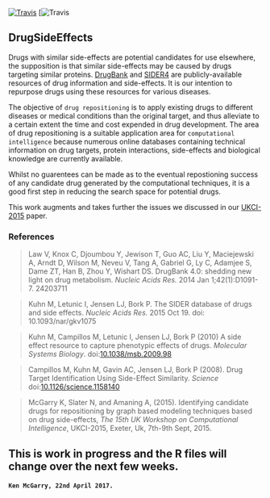 [![Travis](https://img.shields.io/travis/rust-lang/rust.svg)]()    [![Travis](https://img.shields.io/badge/codedinR-working-blue.svg)
## DrugSideEffects
Drugs with similar side-effects are potential candidates for use elsewhere, the supposition is that similar side-effects may be caused by drugs targeting similar proteins. [DrugBank](http://www.drugbank.ca/ "Drugbank Homepage: Resource") and [SIDER4](http://sideeffects.embl.de/ "SIDER Homepage: Side Effect Resource")  are publicly-available resources of drug information and side-effects. It is our intention to repurpose drugs using these resources for various diseases. 

The objective of  `drug repositioning` is to apply existing drugs to different diseases or medical conditions than the original target, and thus alleviate to a certain extent the time and cost expended in drug development. The area of drug repositioning is a suitable application area for `computational intelligence` because numerous online databases containing technical information on drug targets, protein interactions, side-effects and biological knowledge are currently available. 

Whilst no guarentees can be made as to the eventual repostioning success of any candidate drug generated by the computational techniques, it is a good first step in reducing the search space for potential drugs.

This work augments and takes further the issues we discussed in our [UKCI-2015](https://github.com/kenmcgarry/UKCI2015-side-effects/blob/master/UKCI2015_McGarry.pdf) paper.

### References
> Law V, Knox C, Djoumbou Y, Jewison T, Guo AC, Liu Y, Maciejewski A, Arndt D, Wilson M, Neveu V, Tang A, Gabriel G, Ly C, Adamjee S, Dame ZT, Han B, Zhou Y, Wishart DS. DrugBank 4.0: shedding new light on drug metabolism. *Nucleic Acids Res.* 2014 Jan 1;42(1):D1091-7. 24203711 

> Kuhn M, Letunic I, Jensen LJ, Bork P. The SIDER database of drugs and side effects. *Nucleic Acids Res.* 2015 Oct 19. doi: 10.1093/nar/gkv1075

> Kuhn M, Campillos M, Letunic I, Jensen LJ, Bork P (2010) A side effect resource to capture phenotypic effects of drugs. *Molecular Systems Biology*. doi:[10.1038/msb.2009.98](http://dx.doi.org/10.1038/msb.2009.98)

> Campillos M, Kuhn M, Gavin AC, Jensen LJ, Bork P (2008). Drug Target Identification Using Side-Effect Similarity. *Science* doi:[10.1126/science.1158140](http://dx.doi.org/10.1126/science.1158140)

> McGarry K, Slater N, and Amaning A, (2015). Identifying candidate drugs for repositioning by graph based modeling techniques based on drug side-effects, *The 15th UK Workshop on Computational Intelligence*, UKCI-2015, Exeter, Uk, 7th-9th Sept, 2015.

## This is work in progress and the R files will change over the next few weeks.
#### `Ken McGarry, 22nd April 2017.`

